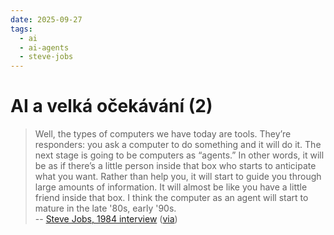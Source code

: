 ```yaml
---
date: 2025-09-27
tags:
  - ai
  - ai-agents
  - steve-jobs
---
```


# AI a velká očekávání (2)

> Well, the types of computers we have today are tools. They’re responders: you ask a computer to do something and it will do it. The next stage is going to be computers as “agents.” In other words, it will be as if there’s a little person inside that box who starts to anticipate what you want. Rather than help you, it will start to guide you through large amounts of information. It will almost be like you have a little friend inside that box. I think the computer as an agent will start to mature in the late '80s, early '90s.  
-- [Steve Jobs, 1984 interview](https://www.thedailybeast.com/steve-jobs-1984-access-magazine-interview/) ([via](https://simonwillison.net/2025/Sep/18/steve-jobs/))